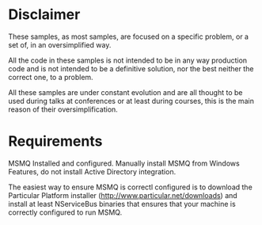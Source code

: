 # Disclaimer
These samples, as most samples, are focused on a specific problem, or a set of, in an oversimplified way.

All the code in these samples is not intended to be in any way production code and is not intended to be a definitive solution, nor the best neither the correct one, to a problem.

All these samples are under constant evolution and are all thought to be used during talks at conferences or at least during courses, this is the main reason of their oversimplification.

# Requirements

MSMQ Installed and configured. Manually install MSMQ from Windows Features, do not install Active Directory integration.

The easiest way to ensure MSMQ is correctl configured is to download the Particular Platform installer (http://www.particular.net/downloads) and install at least NServiceBus binaries that ensures that your machine is correctly configured to run MSMQ.
